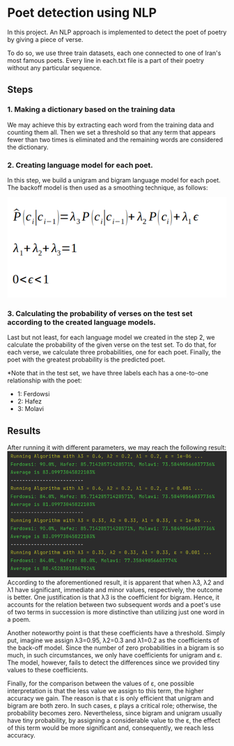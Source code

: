 # Poet detection using NLP
In this project. An NLP approach is implemented to detect the poet of poetry by giving a piece of verse.

To do so, we use three train datasets, each one connected to one of Iran's most famous poets. Every line in each.txt file is a part of their poetry without any particular sequence.

## Steps
### 1. Making a dictionary based on the training data
We may achieve this by extracting each word from the training data and counting them all. Then we set a threshold so that any term that appears fewer than two times is eliminated and the remaining words are considered the dictionary.

### 2. Creating language model for each poet.
In this step, we build a unigram and bigram language model for each poet. The backoff model is then used as a smoothing technique, as follows:

![Backoff model](images/Backoff-model.png)
### 3. Calculating the probability of verses on the test set according to the created language models.
Last but not least, for each language model we created in the step 2, we calculate the probability of the given verse on the test set. To do that, for each verse, we calculate three probabilities, one for each poet. Finally, the poet with the greatest probability is the predicted poet.

*Note that in the test set, we have three labels each has a one-to-one relationship with the poet:
* 1: Ferdowsi
* 2: Hafez
* 3: Molavi

## Results
After running it with different parameters, we may reach the following result:
![result](images/Result.png)
According to the aforementioned result, it is apparent that when λ3, λ2 and λ1 have significant, immediate and minor values, respectively, the outcome is better. One justification is that λ3 is the coefficient for bigram. Hence, it accounts for the relation between two subsequent words and a poet's use of two terms in succession is more distinctive than utilizing just one word in a poem.

Another noteworthy point is that these coefficients have a threshold. Simply put, imagine we assign λ3=0.95, λ2=0.3 and λ1=0.2 as the coefficients of the back-off model. Since the number of zero probabilities in a bigram is so much, in such circumstances, we only have coefficients for unigram and ε. The model, however, fails to detect the differences since we provided tiny values to these coefficients.

Finally, for the comparison between the values of ε, one possible interpretation is that the less value we assign to this term, the higher accuracy we gain. The reason is that ε is only efficient that unigram and bigram are both zero. In such cases, ε plays a critical role; otherwise, the probability becomes zero. Nevertheless, since bigram and unigram usually have tiny probability, by assigning a considerable value to the ε, the effect of this term would be more significant and, consequently, we reach less accuracy.
  


